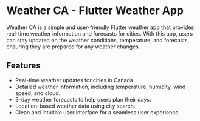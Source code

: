 # Weather CA - Flutter Weather App

Weather CA is a simple and user-friendly Flutter weather app that provides real-time weather information and forecasts for cities. With this app, users can stay updated on the weather conditions, temperature, and forecasts, ensuring they are prepared for any weather changes.

## Features

- Real-time weather updates for cities in Canada.
- Detailed weather information, including temperature, humidity, wind speed, and cloud.
- 3-day weather forecasts to help users plan their days.
- Location-based weather data using city search.
- Clean and intuitive user interface for a seamless user experience.
